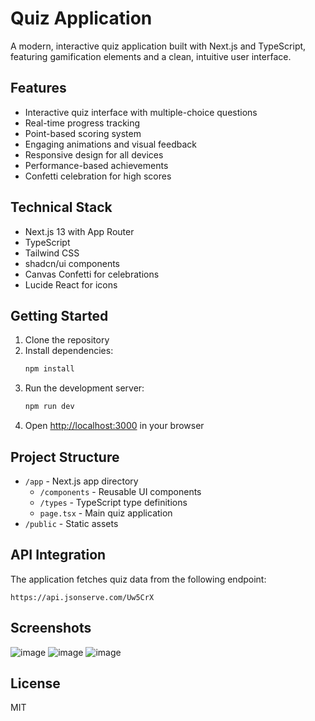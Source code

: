 # Quiz Application

A modern, interactive quiz application built with Next.js and TypeScript, featuring gamification elements and a clean, intuitive user interface.

## Features

- Interactive quiz interface with multiple-choice questions
- Real-time progress tracking
- Point-based scoring system
- Engaging animations and visual feedback
- Responsive design for all devices
- Performance-based achievements
- Confetti celebration for high scores

## Technical Stack

- Next.js 13 with App Router
- TypeScript
- Tailwind CSS
- shadcn/ui components
- Canvas Confetti for celebrations
- Lucide React for icons

## Getting Started

1. Clone the repository
2. Install dependencies:
   ```bash
   npm install
   ```
3. Run the development server:
   ```bash
   npm run dev
   ```
4. Open [http://localhost:3000](http://localhost:3000) in your browser

## Project Structure

- `/app` - Next.js app directory
  - `/components` - Reusable UI components
  - `/types` - TypeScript type definitions
  - `page.tsx` - Main quiz application
- `/public` - Static assets

## API Integration

The application fetches quiz data from the following endpoint:
```
https://api.jsonserve.com/Uw5CrX
```

## Screenshots
![image](https://github.com/user-attachments/assets/eb953cfa-4f5c-45f7-9baf-f01f8e781269)
![image](https://github.com/user-attachments/assets/a0030435-ec3f-4281-9598-d7e49ed9d54e)
![image](https://github.com/user-attachments/assets/be1e70e5-1be1-40c5-8080-1f1b46bbc555)



## License

MIT
